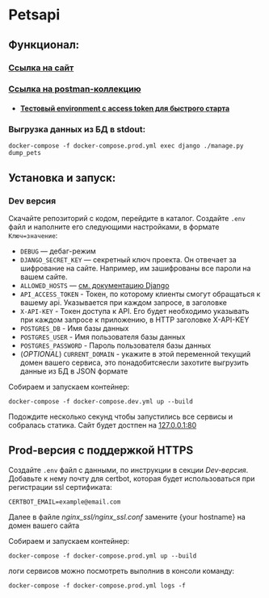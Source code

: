 # Petsapi

## Функционал:

### [Ссылка на сайт](https://iterekhov.ru/api/v1/pets/)
### [Ссылка на postman-коллекцию](https://www.postman.com/navigation-astronaut-23060129/workspace/iterekhov/collection/24836864-91b9988a-6000-47e6-9467-66e759f0b10d?action=share&creator=24836864)
- #### [Тестовый environment с access token для быстрого старта](https://www.postman.com/navigation-astronaut-23060129/workspace/iterekhov/environment/24836864-8922470a-ed64-4f77-b0bd-7e03f510eeca)

### Выгрузка данных из БД в stdout:
```
docker-compose -f docker-compose.prod.yml exec django ./manage.py dump_pets
```

## Установка и запуск:

### Dev версия

Скачайте репозиторий с кодом, перейдите в каталог. Создайте `.env` файл и наполните его следующими настройками, в формате `Ключ=значение`:

- `DEBUG` — дебаг-режим
- `DJANGO_SECRET_KEY` — секретный ключ проекта. Он отвечает за шифрование на сайте. Например, им зашифрованы все пароли на вашем сайте.
- `ALLOWED_HOSTS` — [см. документацию Django](https://docs.djangoproject.com/en/3.1/ref/settings/#allowed-hosts)
- `API_ACCESS_TOKEN` - Токен, по которому клиенты смогут обращаться к вашему api. Указывается при каждом запросе, в заголовке 
- `X-API-KEY` - Токен доступа к API. Его будет необходимо указывать при каждом запросе к приложению, в HTTP заголовке X-API-KEY
- `POSTGRES_DB` - Имя базы данных
- `POSTGRES_USER` - Имя пользователя базы данных
- `POSTGRES_PASSWORD` - Пароль пользователя базы данных
- (*OPTIONAL*) `CURRENT_DOMAIN` - укажите в этой переменной текущий домен вашего сервиса, это понадобитсяесли захотите выгрузить данные из БД в JSON формате

Собираем и запускаем контейнер:
```
docker-compose -f docker-compose.dev.yml up --build
```
Подождите несколько секунд чтобы запустились все сервисы и собралась статика. Сайт будет достпен на [127.0.0.1:80](https://127.0.0.1:80)

## Prod-версия c поддержкой HTTPS
Создайте `.env` файл с данными, по инструкции в секции *Dev-версия*. Добавьте к нему почту для certbot, которая будет использоваться при регистрации ssl сертификата:
```
CERTBOT_EMAIL=example@email.com
```
Далее в файле *nginx_ssl/nginx_ssl.conf* замените {your hostname} на домен вашего сайта

Собираем и запускаем контейнер:
```
docker-compose -f docker-compose.prod.yml up --build
```
логи сервисов можно посмотреть выполнив в консоли команду:
```
docker-compose -f docker-compose.prod.yml logs -f
```
